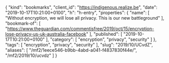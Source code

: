 {
  "kind": "bookmarks",
  "client_id": "https://indigenous.realize.be",
  "date": "2019-10-17T10:21:00+0100",
  "h": "h-entry",
  "properties": {
    "name": [
      "Without encryption, we will lose all privacy. This is our new battleground"
    ],
    "bookmark-of": [
      "https://www.theguardian.com/commentisfree/2019/oct/15/encryption-lose-privacy-us-uk-australia-facebook"
    ],
    "published": [
      "2019-10-17T10:21:00+0100"
    ],
    "category": [
      "encryption",
      "privacy",
      "security"
    ]
  },
  "tags": [
    "encryption",
    "privacy",
    "security"
  ],
  "slug": "2019/10/UCvdZ",
  "aliases": [
    "/mf2/1eece546-b9bb-4abd-a041-f4837830f44e/",
    "/mf2/2019/10/ucvdz"
  ]
}
